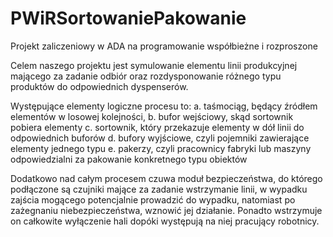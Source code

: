 # PWiRSortowaniePakowanie
Projekt zaliczeniowy w ADA na programowanie współbieżne i rozproszone

Celem naszego projektu jest symulowanie elementu linii produkcyjnej
mającego za zadanie odbiór oraz rozdysponowanie różnego typu produktów
do odpowiednich dyspenserów.

Występujące elementy logiczne procesu to:
    a. taśmociąg, będący źródłem elementów w losowej kolejności,
    b. bufor wejściowy, skąd sortownik pobiera elementy
    c. sortownik, który przekazuje elementy w dół linii do odpowiednich
    buforów
    d. bufory wyjściowe, czyli pojemniki zawierające elementy jednego typu
    e. pakerzy, czyli pracownicy fabryki lub maszyny odpowiedzialni za
    pakowanie konkretnego typu obiektów

Dodatkowo nad całym procesem czuwa moduł bezpieczeństwa, do którego
podłączone są czujniki mające za zadanie wstrzymanie linii, w wypadku
zajścia mogącego potencjalnie prowadzić do wypadku, natomiast po
zażegnaniu niebezpieczeństwa, wznowić jej działanie. Ponadto wstrzymuje
on całkowite wyłączenie hali dopóki występują na niej pracujący robotnicy.